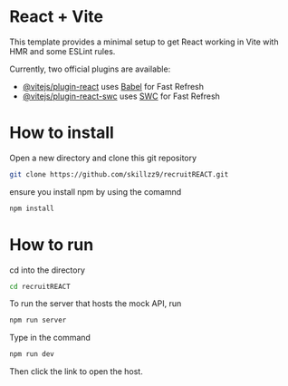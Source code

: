 # React + Vite

This template provides a minimal setup to get React working in Vite with HMR and some ESLint rules.

Currently, two official plugins are available:

- [@vitejs/plugin-react](https://github.com/vitejs/vite-plugin-react/blob/main/packages/plugin-react/README.md) uses [Babel](https://babeljs.io/) for Fast Refresh
- [@vitejs/plugin-react-swc](https://github.com/vitejs/vite-plugin-react-swc) uses [SWC](https://swc.rs/) for Fast Refresh

# How to install 

Open a new directory and clone this git repository
```bash
git clone https://github.com/skillzz9/recruitREACT.git
```

ensure you install npm by using the comamnd
```bash
npm install
```

# How to run 
cd into the directory
```bash
cd recruitREACT
```

To run the server that hosts the mock API, run 
```bash
npm run server
```

Type in the command 
```bash
npm run dev
```

Then click the link to open the host. 
